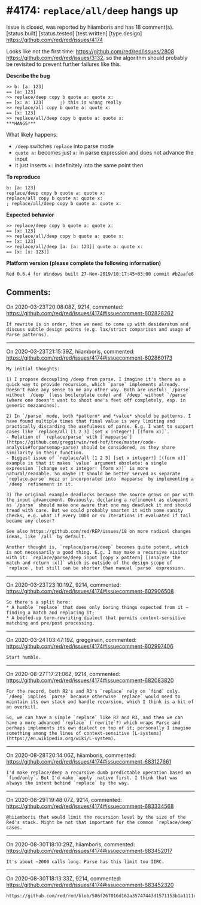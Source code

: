 
#4174: `replace/all/deep` hangs up
================================================================================
Issue is closed, was reported by hiiamboris and has 18 comment(s).
[status.built] [status.tested] [test.written] [type.design]
<https://github.com/red/red/issues/4174>

Looks like not the first time: https://github.com/red/red/issues/2808 https://github.com/red/red/issues/3132, so the algorithm should probably be revisited to prevent further failures like this.

**Describe the bug**
```
>> b: [a: 123]
== [a: 123]
>> replace/deep copy b quote a: quote x:
== [x: a: 123]      ;) this is wrong really
>> replace/all copy b quote a: quote x:
== [x: 123]
>> replace/all/deep copy b quote a: quote x:
***HANGS***
```

What likely happens:
- `/deep` switches `replace` into parse mode
- `quote a:` becomes just `a:` in parse expression and does not advance the input
- it just inserts `x:` indefinitely into the same point then

**To reproduce**
```
b: [a: 123]
replace/deep copy b quote a: quote x:
replace/all copy b quote a: quote x:
; replace/all/deep copy b quote a: quote x:
```

**Expected behavior**
```
>> replace/deep copy b quote a: quote x:
== [x: 123]
>> replace/all/deep copy b quote a: quote x:
== [x: 123]
>> replace/all/deep [a: [a: 123]] quote a: quote x:
== [x: [x: 123]]
```

**Platform version (please complete the following information)**
```
Red 0.6.4 for Windows built 27-Nov-2019/10:17:45+03:00 commit #b2aafe6
```



Comments:
--------------------------------------------------------------------------------

On 2020-03-23T20:08:08Z, 9214, commented:
<https://github.com/red/red/issues/4174#issuecomment-602828262>

    If rewrite is in order, then we need to come up with desideratum and discuss subtle design points (e.g. lax/strict comparison and usage of Parse patterns).

--------------------------------------------------------------------------------

On 2020-03-23T21:15:39Z, hiiamboris, commented:
<https://github.com/red/red/issues/4174#issuecomment-602860173>

    My initial thoughts:
    
    1) I propose decoupling /deep from parse. I imagine it's there as a quick way to provide recursion, which `parse` implements already. Doesn't make any sense to me any other way. Both are useful: `/parse` without `/deep` (less boilerplate code) and `/deep` without `/parse` (where one doesn't want to shoot one's feet off completely, esp. in generic mezzanines).
    
    2) In `/parse` mode, both *pattern* and *value* should be patterns. I have found multiple times that final value is very limiting and practically discarding the usefulness of parse. E.g. I want to support cases like `replace/all [1 2 3] [set x integer!] [(form x)]`.
    - Relation of `replace/parse` with [`mapparse`](https://github.com/greggirwin/red-hof/tree/master/code-analysis#forparsemap-parse) should be considered, as they share similarity in their function.
    - Biggest issue of `replace/all [1 2 3] [set x integer!] [(form x)]` example is that it makes `value` argument obsolete: a single expression `[change set x integer! (form x)]` is more natural/readable. So maybe it should be better served as separate `replace-parse` mezz or incorporated into `mapparse` by implementing a `/deep` refinement in it.
    
    3) The original example deadlocks because the source grows on par with the input advancement. Obviously, declaring a refinement as eloquent as `/parse` should make one aware that one may deadlock it and should tread with care. But we could probably smarten it with some sanity checks, e.g. what if every 1000 or so iterations it evaluated if tail became any closer?
    
    See also https://github.com/red/REP/issues/18 on more radical changes ideas, like `/all` by default.
    
    Another thought is, `replace/parse/deep` becomes quite potent, which is not necessarily a good thing. E.g. I may make a recursive visitor with it: `replace/parse/deep input [copy x pattern] [(analyze the match and return :x)]` which is outside of the design scope of `replace`, but still can be shorter than manual `parse` expression.

--------------------------------------------------------------------------------

On 2020-03-23T23:10:19Z, 9214, commented:
<https://github.com/red/red/issues/4174#issuecomment-602906508>

    So there's a split here:
    * A humble `replace` that does only boring things expected from it — finding a match and replacing it;
    * A beefed-up term-rewriting dialect that permits context-sensitive matching and pre/post processing.

--------------------------------------------------------------------------------

On 2020-03-24T03:47:19Z, greggirwin, commented:
<https://github.com/red/red/issues/4174#issuecomment-602997406>

    Start humble.

--------------------------------------------------------------------------------

On 2020-08-27T17:21:06Z, 9214, commented:
<https://github.com/red/red/issues/4174#issuecomment-682083820>

    For the record, both R2's and R3's `replace` rely on `find` only. `/deep` implies `parse` because otherwise `replace` would need to maintain its own stack and handle recursion, which I think is a bit of an overkill.
    
    So, we can have a simple `replace` like R2 and R3, and then we can have a more advanced `replace` (`rewrite`?) which wraps Parse and perhaps implements its own dialect on top of it; personally I imagine something among the lines of context-sensitive [L-systems](https://en.wikipedia.org/wiki/L-system).

--------------------------------------------------------------------------------

On 2020-08-28T20:14:06Z, hiiamboris, commented:
<https://github.com/red/red/issues/4174#issuecomment-683127661>

    I'd make replace/deep a recursive dumb predictable operation based on `find/only`. But I'd make `apply` native first. I think that was always the intent behind `replace` by the way.

--------------------------------------------------------------------------------

On 2020-08-29T19:48:07Z, 9214, commented:
<https://github.com/red/red/issues/4174#issuecomment-683334568>

    @hiiamboris that would limit the recursion level by the size of the Red's stack. Might be not that important for the common `replace/deep` cases.

--------------------------------------------------------------------------------

On 2020-08-30T18:10:29Z, hiiamboris, commented:
<https://github.com/red/red/issues/4174#issuecomment-683452017>

    It's about ~2000 calls long. Parse has this limit too IIRC.

--------------------------------------------------------------------------------

On 2020-08-30T18:13:33Z, 9214, commented:
<https://github.com/red/red/issues/4174#issuecomment-683452320>

    https://github.com/red/red/blob/586f267016d162a35747443d1571153b1a1111cd/runtime/parse.reds#L19

